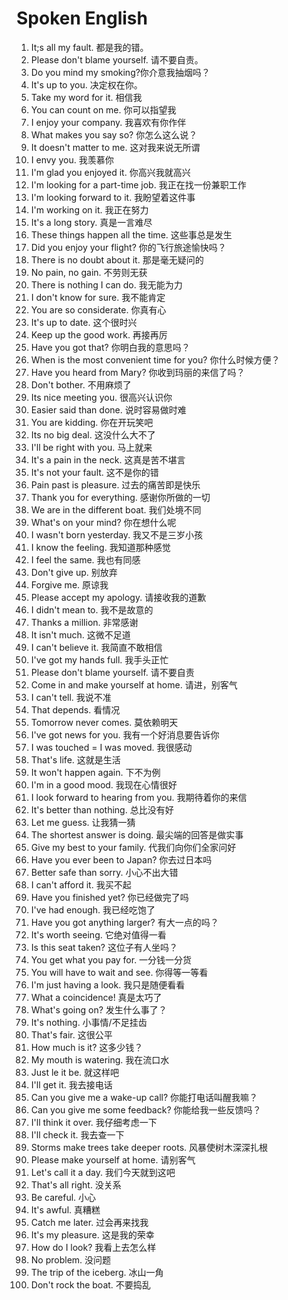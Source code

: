 # Spoken English

1. It;s all my fault. 都是我的错。
2. Please don't blame yourself. 请不要自责。
3. Do you mind my smoking?你介意我抽烟吗？
4. It's up to you. 决定权在你。
5. Take my word for it. 相信我
6. You can count on me. 你可以指望我
7. I enjoy your company. 我喜欢有你作伴
8. What makes you say so? 你怎么这么说？
9. It doesn't matter to me. 这对我来说无所谓
10. I envy you. 我羡慕你
11. I'm glad you enjoyed it. 你高兴我就高兴
12. I'm looking for a part-time job. 我正在找一份兼职工作
13. I'm looking forward to it. 我盼望着这件事
14. I'm working on it. 我正在努力
15. It's a long story. 真是一言难尽
16. These things happen all the time. 这些事总是发生
17. Did you enjoy your flight? 你的飞行旅途愉快吗？
18. There is no doubt about it. 那是毫无疑问的
19. No pain, no gain. 不劳则无获
20. There is nothing I can do. 我无能为力
21. I don't know for sure. 我不能肯定
22. You are so considerate. 你真有心
23. It's up to date. 这个很时兴
24. Keep up the good work. 再接再厉
25. Have you got that? 你明白我的意思吗？
26. When is the most convenient time for you? 你什么时候方便？
27. Have you heard from Mary? 你收到玛丽的来信了吗？
28. Don't bother. 不用麻烦了
29. Its nice meeting you. 很高兴认识你
30. Easier said than done. 说时容易做时难
31. You are kidding. 你在开玩笑吧
32. Its no big deal. 这没什么大不了
33. I'll be right with you. 马上就来
34. It's a pain in the neck. 这真是苦不堪言
35. It's not your fault. 这不是你的错
36. Pain past is pleasure. 过去的痛苦即是快乐
37. Thank you for everything. 感谢你所做的一切
38. We are in the different boat. 我们处境不同
39. What's on your mind? 你在想什么呢
40. I wasn't born yesterday. 我又不是三岁小孩
41. I know the feeling. 我知道那种感觉
42. I feel the same. 我也有同感
43. Don't give up. 别放弃
44. Forgive me. 原谅我
45. Please accept my apology. 请接收我的道歉
46. I didn't mean to. 我不是故意的
47. Thanks a million. 非常感谢
48. It isn't much. 这微不足道
49. I can't believe it. 我简直不敢相信
50. I've got my hands full. 我手头正忙
51. Please don't blame yourself. 请不要自责
52. Come in and make yourself at home. 请进，别客气
53. I can't tell. 我说不准
54. That depends. 看情况
55. Tomorrow never comes. 莫依赖明天
56. I've got news for you. 我有一个好消息要告诉你
57. I was touched = I was moved. 我很感动
58. That's life. 这就是生活
59. It won't happen again. 下不为例
60. I'm in a good mood. 我现在心情很好
61. I look forward to hearing from you. 我期待着你的来信
62. It's better than nothing. 总比没有好
63. Let me guess. 让我猜一猜
64. The shortest answer is doing. 最尖端的回答是做实事
65. Give my best to your family. 代我们向你们全家问好
66. Have you ever been to Japan? 你去过日本吗
67. Better safe than sorry. 小心不出大错
68. I can't afford it. 我买不起
69. Have you finished yet? 你已经做完了吗
70. I've had enough. 我已经吃饱了
71. Have you got anything larger? 有大一点的吗？
72. It's worth seeing. 它绝对值得一看
73. Is this seat taken? 这位子有人坐吗？
74. You get what you pay for. 一分钱一分货
75. You will have to wait and see. 你得等一等看
76. I'm just having a look. 我只是随便看看
77. What a coincidence! 真是太巧了
78. What's going on? 发生什么事了？
79. It's nothing. 小事情/不足挂齿
80. That's fair. 这很公平
81. How much is it? 这多少钱？
82. My mouth is watering. 我在流口水
83. Just le it be. 就这样吧
84. I'll get it. 我去接电话
85. Can you give me a wake-up call? 你能打电话叫醒我嘛？
86. Can you give me some feedback? 你能给我一些反馈吗？
87. I'll think it over. 我仔细考虑一下
88. I'll check it. 我去查一下
89. Storms make trees take deeper roots. 风暴使树木深深扎根
90. Please make yourself at home. 请别客气
91. Let's call it a day. 我们今天就到这吧
92. That's all right. 没关系
93. Be careful. 小心
94. It's awful. 真糟糕
95. Catch me later. 过会再来找我
96. It's my pleasure. 这是我的荣幸
97. How do I look? 我看上去怎么样
98. No problem. 没问题
99. The trip of the iceberg. 冰山一角
100. Don't rock the boat. 不要捣乱
